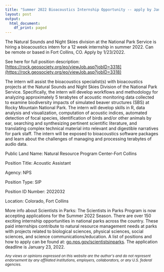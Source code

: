 ```yaml
---
title: "Summer 2022 Bioacoustics Internship Opportunity -- apply by Jan. 23, 2022"
layout: post
output:
  html_document:
    df_print: paged
---
```

The Natural Sounds and Night Skies division at the National Park Service is hiring a bioacoustics intern for a 12 week internship in summer 2022. Can be remote or based in Fort Collins, CO. Apply by 1/23/2022.

See here for full position description: [https://rock.geosociety.org/eo/viewJob.asp?jobID=3318](https://rock.geosociety.org/eo/viewJob.asp?jobID=3318)

The intern will assist the bioacoustics specialist(s) with bioacoustics projects at the Natural Sounds and Night Skies Division of the National Park Service. Specifically, the intern will develop workflows and methodology for analyzing approximately 5 terabytes of acoustic monitoring data collected to examine biodiversity impacts of simulated beaver structures (SBS) at Rocky Mountain National Park. The intern will develop skills in R, data analysis and visualization, computation of acoustic indices, automated detection of focal species, identification of birds and/or other animals by ear, searching and synthesizing pertinent scientific literature, and translating complex technical material into relevant and digestible narratives for park staff. The intern will be exposed to bioacoustics software packages and learn about the challenges of managing and processing terabytes of audio data.

Public Land Name: Natural Resource Program Center-Fort Collins

Position Title: Acoustic Assistant

Agency: NPS

Position Type: SIP

Position ID Number: 2022032

Location: Colorado, Fort Collins


More info about Scientists in Parks: The Scientists in Parks Program is now accepting applications for the Summer 2022 Season. There are over 150 exciting internship opportunities in national parks across the country. These paid internships contribute to natural resource management needs at parks with projects related to biological sciences, physical sciences, social sciences, and science communications/education. A list of positions and how to apply can be found at: [go.nps.gov/scientistsinparks](go.nps.gov/scientistsinparks). The application deadline is January 23, 2022.


<sub> *Any views or opinions expressed on this website are the author's and do not represent endorsement by any affiliated institutions, employers, collaborators, or any U.S. federal agencies.* </sub>

